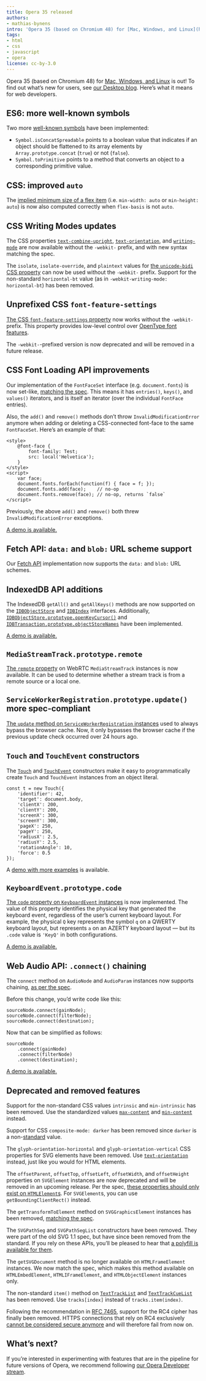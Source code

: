 ```yaml
---
title: Opera 35 released
authors:
- mathias-bynens
intro: 'Opera 35 (based on Chromium 48) for [Mac, Windows, and Linux](http://www.opera.com/computer) is out! To find out what’s new for users, see our [Desktop](http://blogs.opera.com/desktop/) blog. Here’s what it means for web developers.'
tags:
- html
- css
- javascript
- opera
license: cc-by-3.0
---
```


Opera 35 (based on Chromium 48) for [Mac, Windows, and Linux](http://www.opera.com/computer) is out! To find out what’s new for users, see [our Desktop blog](http://blogs.opera.com/desktop/). Here’s what it means for web developers.

## ES6: more well-known symbols

Two more [well-known symbols](https://tc39.github.io/ecma262/#sec-well-known-symbols) have been implemented:

* `Symbol.isConcatSpreadable` points to a boolean value that indicates if an object should be flattened to its array elements by `Array.prototype.concat` (`true`) or not (`false`).
* `Symbol.toPrimitive` points to a method that converts an object to a corresponding primitive value.

## CSS: improved `auto`

The [implied minimum size of a flex item](https://drafts.csswg.org/css-flexbox/#min-size-auto) (i.e. `min-width: auto` or `min-height: auto`) is now also computed correctly when `flex-basis` is not `auto`.

## CSS Writing Modes updates

The CSS properties [`text-combine-upright`](https://drafts.csswg.org/css-writing-modes-3/#text-combine-upright), [`text-orientation`](https://drafts.csswg.org/css-writing-modes-3/#text-orientation), and [`writing-mode`](https://drafts.csswg.org/css-writing-modes-3/#block-flow) are now available without the `-webkit-` prefix, and with new syntax matching the spec.

The `isolate`, `isolate-override`, and `plaintext` values for [the `unicode-bidi` CSS property](https://drafts.csswg.org/css-writing-modes-3/#unicode-bidi) can now be used without the `-webkit-` prefix. Support for the non-standard `horizontal-bt` value (as in `-webkit-writing-mode: horizontal-bt`) has been removed.

## Unprefixed CSS `font-feature-settings`

[The CSS `font-feature-settings` property](https://drafts.csswg.org/css-fonts/#font-feature-settings-prop) now works without the `-webkit-` prefix. This property provides low-level control over [OpenType font features](https://dev.opera.com/articles/state-of-web-type/#opentype-features).

The `-webkit-`-prefixed version is now deprecated and will be removed in a future release.

## CSS Font Loading API improvements

Our implementation of the `FontFaceSet` interface (e.g. `document.fonts`) is now set-like, [matching the spec](https://drafts.csswg.org/css-font-loading/#FontFaceSet-interface). This means it has `entries()`, `keys()`, and `values()` iterators, and is itself an iterator (over the individual `FontFace` entries).

Also, the `add()` and `remove()` methods don’t throw `InvalidModificationError` anymore when adding or deleting a CSS-connected font-face to the same `FontFaceSet`. Here’s an example of that:

	<style>
		@font-face {
			font-family: Test;
			src: local('Helvetica');
		}
	</style>
	<script>
		var face;
		document.fonts.forEach(function(f) { face = f; });
		document.fonts.add(face);    // no-op
		document.fonts.remove(face); // no-op, returns `false`
	</script>

Previously, the above `add()` and `remove()` both threw `InvalidModificationError` exceptions.

[A demo is available.](https://googlechrome.github.io/samples/font-face-set/)

## Fetch API: `data:` and `blob:` URL scheme support

Our [Fetch API](https://fetch.spec.whatwg.org/) implementation now supports the `data:` and `blob:` URL schemes.

## IndexedDB API additions

The IndexedDB `getAll()` and `getAllKeys()` methods are now supported on the [`IDBObjectStore`](https://w3c.github.io/IndexedDB/#object-store) and [`IDBIndex`](https://w3c.github.io/IndexedDB/#index) interfaces. Additionally, [`IDBObjectStore.prototype.openKeyCursor()`](https://w3c.github.io/IndexedDB/#dom-idbobjectstore-openkeycursor) and [`IDBTransaction.prototype.objectStoreNames`](https://w3c.github.io/IndexedDB/#dom-idbtransaction-objectstorenames) have been implemented.

[A demo is available.](https://googlechrome.github.io/samples/idb-getall/)

## `MediaStreamTrack.prototype.remote`

[The `remote` property](https://w3c.github.io/mediacapture-main/getusermedia.html#widl-MediaStreamTrack-remote) on WebRTC `MediaStreamTrack` instances is now available. It can be used to determine whether a stream track is from a remote source or a local one.

## `ServiceWorkerRegistration.prototype.update()` more spec-compliant

[The `update` method on `ServiceWorkerRegistration` instances](https://slightlyoff.github.io/ServiceWorker/spec/service_worker/#service-worker-registration-update) used to always bypass the browser cache. Now, it only bypasses the browser cache if the previous update check occurred over 24 hours ago.

## `Touch` and `TouchEvent` constructors

The [`Touch`](https://w3c.github.io/touch-events/#touch-interface) and [`TouchEvent`](https://w3c.github.io/touch-events/#touchevent-interface) constructors make it easy to programmatically create `Touch` and `TouchEvent` instances from an object literal.

	const t = new Touch({
		'identifier': 42,
		'target': document.body,
		'clientX': 200,
		'clientY': 200,
		'screenX': 300,
		'screenY': 300,
		'pageX': 250,
		'pageY': 250,
		'radiusX': 2.5,
		'radiusY': 2.5,
		'rotationAngle': 10,
		'force': 0.5
	});


A [demo with more examples](https://output.jsbin.com/lohuwa) is available.

## `KeyboardEvent.prototype.code`

[The `code` property on `KeyboardEvent` instances](https://w3c.github.io/uievents/#widl-KeyboardEvent-code) is now implemented. The value of this property identifies the physical key that generated the keyboard event, regardless of the user’s current keyboard layout. For example, the physical `Q` key represents the symbol `q` on a QWERTY keyboard layout, but represents `a` on an AZERTY keyboard layout — but its `.code` value is `'KeyQ'` in both configurations.

[A demo is available.](https://googlechrome.github.io/samples/keyboardevent-code-attribute/)

## Web Audio API: `.connect()` chaining

The `connect` method on `AudioNode` and `AudioParam` instances now supports chaining, [as per the spec](https://webaudio.github.io/web-audio-api/#widl-AudioNode-connect-AudioNode-AudioNode-destination-unsigned-long-output-unsigned-long-input).

Before this change, you’d write code like this:

	sourceNode.connect(gainNode);
	sourceNode.connect(filterNode);
	sourceNode.connect(destination);

Now that can be simplified as follows:

	sourceNode
		.connect(gainNode)
		.connect(filterNode)
		.connect(destination);

[A demo is available.](https://googlechrome.github.io/samples/webaudio-method-chaining/)

## Deprecated and removed features

Support for the non-standard CSS values `intrinsic` and `min-intrinsic` has been removed. Use the standardized values [`max-content`](https://drafts.csswg.org/css-sizing-3/#max-content) and [`min-content`](https://drafts.csswg.org/css-sizing-3/#min-content) instead.

Support for CSS `composite-mode: darker` has been removed since `darker` is a non-[standard](https://drafts.fxtf.org/compositing-1/#compositemode) value.

The `glyph-orientation-horizontal` and `glyph-orientation-vertical` CSS properties for SVG elements have been removed. Use [`text-orientation`](https://drafts.csswg.org/css-writing-modes-3/#text-orientation) instead, just like you would for HTML elements.

The `offsetParent`, `offsetTop`, `offsetLeft`, `offsetWidth`, and `offsetHeight` properties on `SVGElement` instances are now deprecated and will be removed in an upcoming release. Per the spec, [these properties should only exist on `HTMLElement`s](https://drafts.csswg.org/cssom-view/#extensions-to-the-htmlelement-interface). For `SVGElement`s, you can use `getBoundingClientRect()` instead.

The `getTransformToElement` method on `SVGGraphicsElement` instances has been removed, [matching the spec](https://html.spec.whatwg.org/multipage/embedded-content.html#svg-0).

The `SVGPathSeg` and `SVGPathSegList` constructors have been removed. They were part of the old SVG 1.1 spec, but have since been removed from the standard. If you rely on these APIs, you’ll be pleased to hear that [a polyfill is available for them](https://github.com/progers/pathseg).

The `getSVGDocument` method is no longer available on `HTMLFrameElement` instances. We now match the spec, which makes this method available on `HTMLEmbedElement`, `HTMLIFrameElement`, and `HTMLObjectElement` instances only.

The non-standard `item()` method on [`TextTrackList`](https://html.spec.whatwg.org/#texttracklist) and [`TextTrackCueList`](https://html.spec.whatwg.org/#texttrackcuelist) has been removed. Use `tracks[index]` instead of `tracks.item(index)`.

Following the recommendation in [RFC 7465](https://tools.ietf.org/html/rfc7465 "Prohibiting RC4 Cipher Suites"), support for the RC4 cipher has finally been removed. HTTPS connections that rely on RC4 exclusively [cannot be considered secure anymore](https://en.wikipedia.org/wiki/RC4#Security) and will therefore fail from now on.

## What’s next?

If you’re interested in experimenting with features that are in the pipeline for future versions of Opera, we recommend following [our Opera Developer stream](http://www.opera.com/developer).
